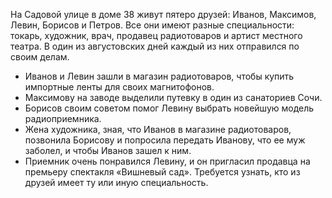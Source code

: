На Садовой улице в доме 38 живут пятеро друзей: Иванов, Максимов, Левин, Борисов и Петров. 
Все они имеют разные специальности: токарь, художник, врач, продавец радиотоваров и артист местного театра.
В один из августовских дней каждый из них отправился по своим делам. 
- Иванов и Левин зашли в магазин радиотоваров, чтобы купить импортные ленты для своих магнитофонов. 
- Максимову на заводе выделили путевку в один из санаториев Сочи. 
- Борисов своим советом помог Левину выбрать новейшую модель радиоприемника. 
- Жена художника, зная, что Иванов в магазине радиотоваров, позвонила Борисову и попросила передать Иванову, что ее муж заболел, и чтобы Иванов зашел к ним. 
- Приемник очень понравился Левину, и он пригласил продавца на премьеру спектакля «Вишневый сад». 
Требуется узнать, кто из друзей имеет ту или иную специальность.

